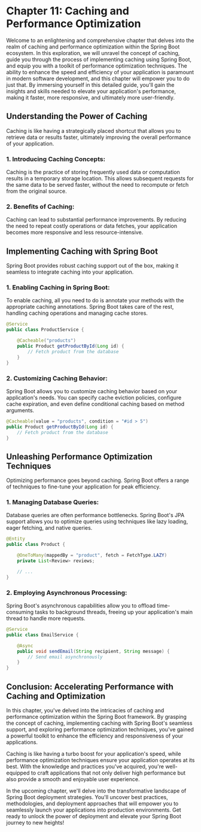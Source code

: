 # Chapter 11: Caching and Performance Optimization

Welcome to an enlightening and comprehensive chapter that delves into the realm of caching and performance optimization within the Spring Boot ecosystem. In this exploration, we will unravel the concept of caching, guide you through the process of implementing caching using Spring Boot, and equip you with a toolkit of performance optimization techniques. The ability to enhance the speed and efficiency of your application is paramount in modern software development, and this chapter will empower you to do just that. By immersing yourself in this detailed guide, you'll gain the insights and skills needed to elevate your application's performance, making it faster, more responsive, and ultimately more user-friendly.

## Understanding the Power of Caching

Caching is like having a strategically placed shortcut that allows you to retrieve data or results faster, ultimately improving the overall performance of your application.

### **1. Introducing Caching Concepts:**

Caching is the practice of storing frequently used data or computation results in a temporary storage location. This allows subsequent requests for the same data to be served faster, without the need to recompute or fetch from the original source.

### **2. Benefits of Caching:**

Caching can lead to substantial performance improvements. By reducing the need to repeat costly operations or data fetches, your application becomes more responsive and less resource-intensive.

## Implementing Caching with Spring Boot

Spring Boot provides robust caching support out of the box, making it seamless to integrate caching into your application.

### **1. Enabling Caching in Spring Boot:**

To enable caching, all you need to do is annotate your methods with the appropriate caching annotations. Spring Boot takes care of the rest, handling caching operations and managing cache stores.

```java
@Service
public class ProductService {

    @Cacheable("products")
    public Product getProductById(Long id) {
        // Fetch product from the database
    }
}
```

### **2. Customizing Caching Behavior:**

Spring Boot allows you to customize caching behavior based on your application's needs. You can specify cache eviction policies, configure cache expiration, and even define conditional caching based on method arguments.

```java
@Cacheable(value = "products", condition = "#id > 5")
public Product getProductById(Long id) {
    // Fetch product from the database
}
```

## Unleashing Performance Optimization Techniques

Optimizing performance goes beyond caching. Spring Boot offers a range of techniques to fine-tune your application for peak efficiency.

### **1. Managing Database Queries:**

Database queries are often performance bottlenecks. Spring Boot's JPA support allows you to optimize queries using techniques like lazy loading, eager fetching, and native queries.

```java
@Entity
public class Product {

    @OneToMany(mappedBy = "product", fetch = FetchType.LAZY)
    private List<Review> reviews;

    // ...
}
```

### **2. Employing Asynchronous Processing:**

Spring Boot's asynchronous capabilities allow you to offload time-consuming tasks to background threads, freeing up your application's main thread to handle more requests.

```java
@Service
public class EmailService {

    @Async
    public void sendEmail(String recipient, String message) {
        // Send email asynchronously
    }
}
```

## Conclusion: Accelerating Performance with Caching and Optimization

In this chapter, you've delved into the intricacies of caching and performance optimization within the Spring Boot framework. By grasping the concept of caching, implementing caching with Spring Boot's seamless support, and exploring performance optimization techniques, you've gained a powerful toolkit to enhance the efficiency and responsiveness of your applications.

Caching is like having a turbo boost for your application's speed, while performance optimization techniques ensure your application operates at its best. With the knowledge and practices you've acquired, you're well-equipped to craft applications that not only deliver high performance but also provide a smooth and enjoyable user experience.

In the upcoming chapter, we'll delve into the transformative landscape of Spring Boot deployment strategies. You'll uncover best practices, methodologies, and deployment approaches that will empower you to seamlessly launch your applications into production environments. Get ready to unlock the power of deployment and elevate your Spring Boot journey to new heights!
